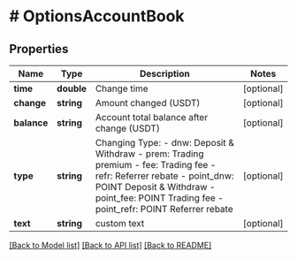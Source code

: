 # # OptionsAccountBook

## Properties

Name | Type | Description | Notes
------------ | ------------- | ------------- | -------------
**time** | **double** | Change time | [optional] 
**change** | **string** | Amount changed (USDT) | [optional] 
**balance** | **string** | Account total balance after change (USDT) | [optional] 
**type** | **string** | Changing Type: - dnw: Deposit &amp; Withdraw - prem: Trading premium - fee: Trading fee - refr: Referrer rebate - point_dnw: POINT Deposit &amp; Withdraw - point_fee: POINT Trading fee - point_refr: POINT Referrer rebate | [optional] 
**text** | **string** | custom text | [optional] 

[[Back to Model list]](../../README.md#documentation-for-models) [[Back to API list]](../../README.md#documentation-for-api-endpoints) [[Back to README]](../../README.md)
